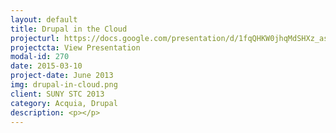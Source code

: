 ```yaml
---
layout: default
title: Drupal in the Cloud
projecturl: https://docs.google.com/presentation/d/1fqQHKW0jhqMdSHXz_asWLea3IA1CGrlhGgWRU1pcOfk/edit?usp=sharing
projectcta: View Presentation
modal-id: 270
date: 2015-03-10
project-date: June 2013
img: drupal-in-cloud.png
client: SUNY STC 2013
category: Acquia, Drupal
description: <p></p>
---
```

